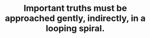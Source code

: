---
title: Important truths must be approached gently, indirectly, in a looping spiral.
tags: inspection truth TMWT looping
star: true
order: 1
---